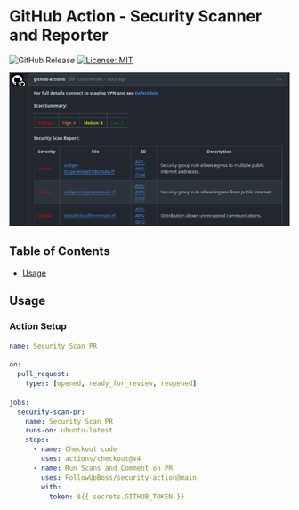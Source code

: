 # GitHub Action - Security Scanner and Reporter

![GitHub Release](https://img.shields.io/github/v/release/followupboss/security-action)
[![License: MIT](https://img.shields.io/badge/License-MIT-yellow.svg)](https://opensource.org/licenses/MIT)

![](docs/images/example.png)

## Table of Contents

- [Usage](#usage)

## Usage

### Action Setup

```yaml
name: Security Scan PR

on: 
  pull_request:
    types: [opened, ready_for_review, reopened]

jobs:
  security-scan-pr:
    name: Security Scan PR
    runs-on: ubuntu-latest
    steps:
      - name: Checkout code
        uses: actions/checkout@v4
      - name: Run Scans and Comment on PR
        uses: FollowUpBoss/security-action@main
        with:
          token: ${{ secrets.GITHUB_TOKEN }}
```

